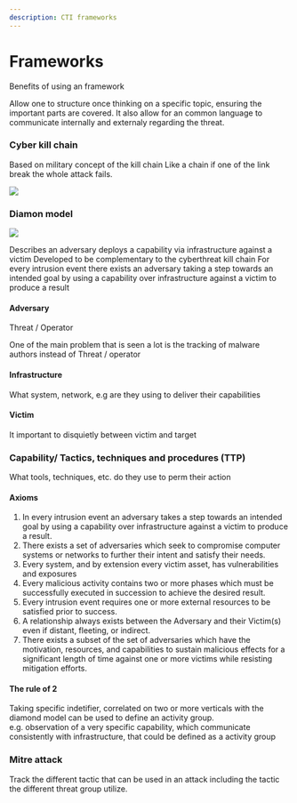 ```yaml
---
description: CTI frameworks
---
```


# Frameworks

Benefits of using an framework

Allow one to structure once thinking on a specific topic, ensuring the important parts are covered. It also allow for an common language to communicate internally and externaly regarding the threat.

### Cyber kill chain

Based on military concept of the kill chain Like a chain if one of the link break the whole attack fails.

![](https://remnote-user-data.s3.amazonaws.com/-UUVtXBT5BwyuYEO0gOp1Y3sK0HBQudG3Va\_USod0cl9nkCThv9kK\_IslgBmLX4YKfmIX8x7LiEqk8ib1AZnWcWZi3xFXr6VFrPvyblzcePQFROZAKoLp5tl0jHBCZUF.png)

### Diamon model

![](https://remnote-user-data.s3.amazonaws.com/XDWmqBbConGqoXBxg5WYngqUMXyZNofQzsQtp2he2z989egpyVnfTDDQNHZbooYtXhe8mRFgRpnsjQDl1y7ZJWRUwPlNVaoF0iIXzbUT0QZGIiDohS31jitVMo2T6YNA.png)

Describes an adversary deploys a capability via infrastructure against a victim Developed to be complementary to the cyberthreat kill chain For every intrusion event there exists an adversary taking a step towards an intended goal by using a capability over infrastructure against a victim to produce a result

#### Adversary

Threat / Operator

One of the main problem that is seen a lot is the tracking of malware authors instead of Threat / operator

#### Infrastructure

What system, network, e.g are they using to deliver their capabilities

#### Victim

It important to disquietly between victim and target

### Capability/ Tactics, techniques and procedures (TTP)

What tools, techniques, etc. do they use to perm their action

#### Axioms

1. In every intrusion event an adversary takes a step towards an intended goal by using a capability over infrastructure against a victim to produce a result.
2. There exists a set of adversaries which seek to compromise computer systems or networks to further their intent and satisfy their needs.
3. Every system, and by extension every victim asset, has vulnerabilities and exposures
4. Every malicious activity contains two or more phases which must be successfully executed in succession to achieve the desired result.
5. Every intrusion event requires one or more external resources to be satisfied prior to success.
6. A relationship always exists between the Adversary and their Victim(s) even if distant, fleeting, or indirect.
7. There exists a subset of the set of adversaries which have the motivation, resources, and capabilities to sustain malicious effects for a significant length of time against one or more victims while resisting mitigation efforts.

#### The rule of 2

Taking specific indetifier, correlated on two or more verticals with the diamond model can be used to define an activity group. \
e.g. observation of a very specific capability, which communicate consistently with infrastructure, that could be defined as a activity group  &#x20;

### Mitre attack

Track the different tactic that can be used in an attack including the tactic the different threat group utilize.
